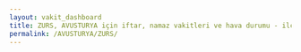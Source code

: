```yaml
---
layout: vakit_dashboard
title: ZURS, AVUSTURYA için iftar, namaz vakitleri ve hava durumu - ilçe/eyalet seç
permalink: /AVUSTURYA/ZURS/
---
```


<script type="text/javascript">
  var GLOBAL_COUNTRY = 'AVUSTURYA';
  var GLOBAL_CITY = 'ZURS';
  var GLOBAL_STATE = '';
  var lat = 72;
  var lon = 21;
</script>
